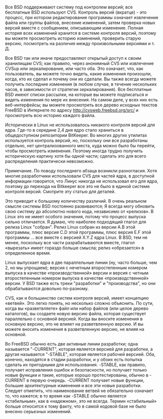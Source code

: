 Все BSD поддерживают систему под контролем версий; все бесплатные BSD используют CVS. Контроль версий (вкратце) - это процесс, при котором редактирование программы означает извлечение файла или группы файлов, внесение изменений, затем проверка новых версий вместе с сообщением, описывающим изменение. Полная история всех изменений хранится в системе контроля версий, поэтому вы можете просмотреть историю изменений, проверить старую версию, посмотреть на различия между произвольными версиями и т. Д.

Все BSD так или иначе предоставляют открытый доступ к своим хранилищам CVS; как правило, через анонимный CVS или извлечение CVSup или зеркалирование, или часто оба. Это означает, что, как пользователь, вы можете точно видеть, какие изменения произошли, когда, кто их сделал и почему они их сделали. Вы также всегда можете получить последние изменения (в любом случае, в течение нескольких часов, в зависимости от стратегии зеркалирования). Все бесплатные BSD имеют списки рассылки, на которые вы можете подписаться и видеть изменения по мере их внесения. На самом деле, у всех них есть веб-интерфейсы; вы можете просмотреть все дерево исходных текстов FreeBSD в Интернете по адресу http://cvsweb.freebsd.org/src/ и просмотреть всю историю каждого файла.

Исторически в Linux не использовалось никакого контроля версий для ядра. Где-то в середине 2,4 дня ядро ​​стало храниться в общедоступном репозитории BitKeeper. Во многих других утилитах используется контроль версий, но, поскольку они все разработаны отдельно, нет централизованного места, куда можно было бы перейти, чтобы просмотреть изменения. Поэтому иногда трудно получить историческую картину хотя бы одной части; сделать это для всего распределения практически невозможно.

Примечание. По поводу последнего абзаца возникли разногласия. Хотя многие разработчики использовали CVS для частей ядра, в доступной информации говорится, что Линус никогда не использовал его для ядра, поэтому до перехода на Bitkeeper все это не было в единой системе контроля версий. Смотрите эту статью для деталей.

Это приводит к большому количеству различий. В очень реальном смысле системы BSD постоянно развиваются; Я всегда могу обновить свою систему до абсолютно нового кода, независимо от «релизов». В Linux это не имеет особого значения, потому что процесс выпуска сильно отличается. Я думаю, что наиболее подходящий глагол для релиза Linux "собран". Релиз Linux собран из версии A.B этой программы, плюс версия C.D этой программы, плюс версия E.F этой программы ... все вместе с версией X.Y.Z ядра Linux. В BSD, тем не менее, поскольку все части разрабатываются вместе, глагол «вырезать» имеет гораздо больше смысла; релиз «обрезается» в определенное время.

Linux выпускает ядра в две параллельные линии (ну, часто больше, чем 2, но мы упрощаем); версия с нечетным второстепенным номером выпуска в качестве «производственной» версии и версия с четным второстепенным номером выпуска в качестве «производственной» версии. У BSD также есть треки "разработки" и "производства", но они обрабатываются довольно по-разному.

CVS, как и большинство систем контроля версий, имеет концепцию «ветвей». Это легко понять, но несколько сложно объяснить. По сути, когда вы «разветвляете» файл или набор файлов (или целое дерево каталогов), вы создаете новую версию файла, которая существует параллельно с основной версией. Когда вы вносите изменения в основную версию, это не влияет на разветвленную версию. И вы можете вносить изменения в разветвленную версию, не влияя на основной.

Во FreeBSD обычно есть две активные линии разработки; одна называется "-CURRENT", которая является версией для разработки, а другая называется "-STABLE", которая является рабочей версией. Оба, конечно, находятся в стадии разработки, и у обоих есть попытка сделать их пригодными для использования. -STABLE, как правило, получает исправления ошибок и безопасности, но получает только новые функции и такие, которые хорошо протестированы, обычно в -CURRENT в первую очередь. -CURRENT получает новые функции, большие архитектурные изменения и все эти новые разработки. Следует отметить, что наименование ветвей не обязательно означает то, что кажется; в то время как -STABLE обычно является «стабильным», как в «надежном», это не всегда. Термин «стабильный» больше относится к тому факту, что в самой кодовой базе не было внесено серьезных изменений.
